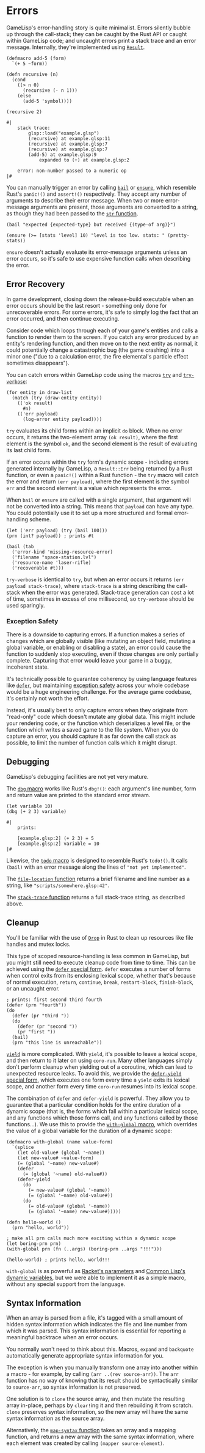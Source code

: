 # Errors

GameLisp's error-handling story is quite minimalist. Errors silently bubble up through the 
call-stack; they can be caught by the Rust API or caught within GameLisp code; and uncaught errors
print a stack trace and an error message. Internally, they're implemented using [`Result`].

[`Result`]: https://doc.rust-lang.org/std/result/

    (defmacro add-5 (form)
      `(+ 5 ~form))

    (defn recursive (n)
      (cond
        ((> n 0)
          (recursive (- n 1)))
        (else
          (add-5 'symbol))))

    (recursive 2)

    #|
        stack trace:
            glsp::load("example.glsp")
            (recursive) at example.glsp:11
            (recursive) at example.glsp:7
            (recursive) at example.glsp:7
            (add-5) at example.glsp:9
                expanded to (+) at example.glsp:2
  
        error: non-number passed to a numeric op
    |#

You can manually trigger an error by calling [`bail`](../std/bail) or [`ensure`](../std/ensure), 
which resemble Rust's `panic!()` and `assert!()` respectively. They accept any number of arguments 
to describe their error message. When two or more error-message arguments are present, those 
arguments are converted to a string, as though they had been passed to the [`str`
function](../std/str). 
    
    (bail "expected {expected-type} but received {(type-of arg)}")

    (ensure (>= [stats 'level] 10) "level is too low. stats: " (pretty-stats))

`ensure` doesn't actually evaluate its error-message arguments unless an error occurs, so it's 
safe to use expensive function calls when describing the error.


## Error Recovery

In game development, closing down the release-build executable when an error occurs should be the
last resort - something only done for unrecoverable errors. For some errors, it's safe to simply
log the fact that an error occurred, and then continue executing.

Consider code which loops through each of your game's entities and calls a function to render
them to the screen. If you catch any error produced by an entity's rendering function, and then
move on to the next entity as normal, it could potentially change a catastrophic bug (the
game crashing) into a minor one ("due to a calculation error, the fire elemental's particle effect
sometimes disappears").

You can catch errors within GameLisp code using the macros [`try`](../std/try) and 
[`try-verbose`](../std/try-verbose):
    
    (for entity in draw-list
      (match (try (draw-entity entity))
        (('ok result)
          #n)
        (('err payload)
          (log-error entity payload))))

`try` evaluates its child forms within an implicit `do` block. When no error occurs, it returns
the two-element array `(ok result)`, where the first element is the symbol `ok`, and the second 
element is the result of evaluating its last child form.

If an error occurs within the `try` form's dynamic scope - including errors generated internally
by GameLisp, a `Result::Err` being returned by a Rust function, or even a `panic!()` within a
Rust function - the `try` macro will catch the error and return `(err payload)`, where the first 
element is the symbol `err` and the second element is a value which represents the error.

When `bail` or `ensure` are called with a single argument, that argument will not be converted
into a string. This means that `payload` can have any type. You could potentially use it to
set up a more structured and formal error-handling scheme.
    
    (let ('err payload) (try (bail 100)))
    (prn (int? payload)) ; prints #t

    (bail (tab
      ('error-kind 'missing-resource-error)
      ('filename "space-station.lvl")
      ('resource-name 'laser-rifle)
      ('recoverable #t)))

`try-verbose` is identical to `try`, but when an error occurs it returns
`(err payload stack-trace)`, where `stack-trace` is a string describing the call-stack when the
error was generated. Stack-trace generation can cost a lot of time, sometimes in excess of one 
millisecond, so `try-verbose` should be used sparingly.

### Exception Safety

There is a downside to capturing errors. If a function makes a series of changes which are
globally visible (like mutating an object field, mutating a global variable, or enabling or
disabling a state), an error could cause the function to suddenly stop executing, even if those 
changes are only partially complete. Capturing that error would leave your game in a buggy, 
incoherent state.

It's technically possible to guarantee coherency by using language features like 
[`defer`](#cleanup), but maintaining [exception safety] across your whole codebase would be a 
huge engineering challenge. For the average game codebase, it's certainly not worth the effort.

[exception safety]: https://en.wikipedia.org/wiki/Exception_safety

Instead, it's usually best to only capture errors when they originate from "read-only" code 
which doesn't mutate any global data. This might include your rendering code, or the function 
which deserializes a level file, or the function which writes a saved game to the file system. 
When you do capture an error, you should capture it as far down the call stack as possible, to 
limit the number of function calls which it might disrupt.


## Debugging

GameLisp's debugging facilities are not yet very mature.

The [`dbg` macro](../std/dbg) works like Rust's `dbg!()`: each argument's line number, form and 
return value are printed to the standard error stream.
    
    (let variable 10)
    (dbg (+ 2 3) variable)

    #|
        prints:

        [example.glsp:2] (+ 2 3) = 5
        [example.glsp:2] variable = 10
    |#

Likewise, the [`todo` macro](../std/todo) is designed to resemble Rust's `todo!()`. It calls 
`(bail)` with an error message along the lines of `"not yet implemented"`.

The [`file-location` function](../std/file-location) returns a brief filename and line number 
as a string, like `"scripts/somewhere.glsp:42"`. 

The [`stack-trace` function](../std/stack-trace) returns a full stack-trace string, as described 
above. 


## Cleanup

You'll be familiar with the use of [`Drop`] in Rust to clean up resources like file handles
and mutex locks.

[`Drop`]: https://doc.rust-lang.org/std/ops/trait.Drop.html

This type of scoped resource-handling is less common in GameLisp, but you might still need
to execute cleanup code from time to time. This can be achieved using the [`defer` special
form](../std/defer). `defer` executes a number of forms when control exits from its enclosing 
lexical scope, whether that's because of normal execution, `return`, `continue`, `break`, 
`restart-block`, `finish-block`, or an uncaught error.
    
    ; prints: first second third fourth
    (defer (prn "fourth"))
    (do
      (defer (pr "third "))
      (do
        (defer (pr "second "))
        (pr "first "))
      (bail)
      (prn "this line is unreachable"))

[`yield`](../std/yield) is more complicated. With `yield`, it's possible to leave a lexical scope, 
and then return to it later on using `coro-run`. Many other languages simply don't perform cleanup 
when yielding out of a coroutine, which can lead to unexpected resource leaks. To avoid this,
we provide the [`defer-yield` special form](../std/defer-yield), which executes one form every 
time a `yield` exits its lexical scope, and another form every time `coro-run` resumes into its 
lexical scope.

The combination of `defer` and `defer-yield` is powerful. They allow you to guarantee that a
particular condition holds for the entire duration of a dynamic scope (that is, the forms which
fall within a particular lexical scope, and any functions which those forms call, and any 
functions called by those functions...). We use this to provide the [`with-global` 
macro](../std/with-global), which overrides the value of a global variable for the duration of a
dynamic scope:
    
    (defmacro with-global (name value-form)
      `(splice
        (let old-value# (global '~name))
        (let new-value# ~value-form)
        (= (global '~name) new-value#)
        (defer
          (= (global '~name) old-value#))
        (defer-yield
          (do
            (= new-value# (global '~name))
            (= (global '~name) old-value#))
          (do
            (= old-value# (global '~name))
            (= (global '~name) new-value#)))))

    (defn hello-world ()
      (prn "hello, world"))

    ; make all prn calls much more exciting within a dynamic scope
    (let boring-prn prn)
    (with-global prn (fn (..args) (boring-prn ..args "!!!")))
    
    (hello-world) ; prints hello, world!!!

`with-global` is as powerful as [Racket's parameters] and [Common Lisp's dynamic variables], but we 
were able to implement it as a simple macro, without any special support from the language.

[Racket's parameters]: https://docs.racket-lang.org/guide/parameterize.html
[Common Lisp's dynamic variables]: http://www.gigamonkeys.com/book/variables.html#dynamic-aka-special-variables


## Syntax Information

When an array is parsed from a file, it's tagged with a small amount of hidden syntax information 
which indicates the file and line number from which it was parsed. This syntax information is 
essential for reporting a meaningful backtrace when an error occurs.

You normally won't need to think about this. Macros, `expand` and `backquote` automatically
generate appropriate syntax information for you.

The exception is when you manually transform one array into another within a macro - for example, 
by calling `(arr ..(rev source-arr))`. The `arr` function has no way of knowing that its result 
should be syntactically similar to `source-arr`, so syntax information is not preserved.

One solution is to `clone` the source array, and then mutate the resulting array in-place,
perhaps by `clear!`ing it and then rebuilding it from scratch. `clone` preserves syntax 
information, so the new array will have the same syntax information as the source array.

Alternatively, the [`map-syntax` function](../std/map-syntax) takes an array and a mapping 
function, and returns a new array with the same syntax information, where each element was 
created by calling `(mapper source-element)`.
